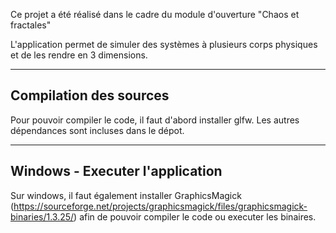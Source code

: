 ﻿
Ce projet a été réalisé dans le cadre du module d'ouverture "Chaos et fractales"

L'application permet de simuler des systèmes à plusieurs corps physiques et de les rendre en 3 dimensions.

--------
Compilation des sources
--------

Pour pouvoir compiler le code, il faut d'abord installer glfw. Les autres dépendances sont incluses dans le dépot.

---------
Windows - Executer l'application
---------

Sur windows, il faut également installer GraphicsMagick (https://sourceforge.net/projects/graphicsmagick/files/graphicsmagick-binaries/1.3.25/) afin de pouvoir compiler le code ou executer les binaires.
